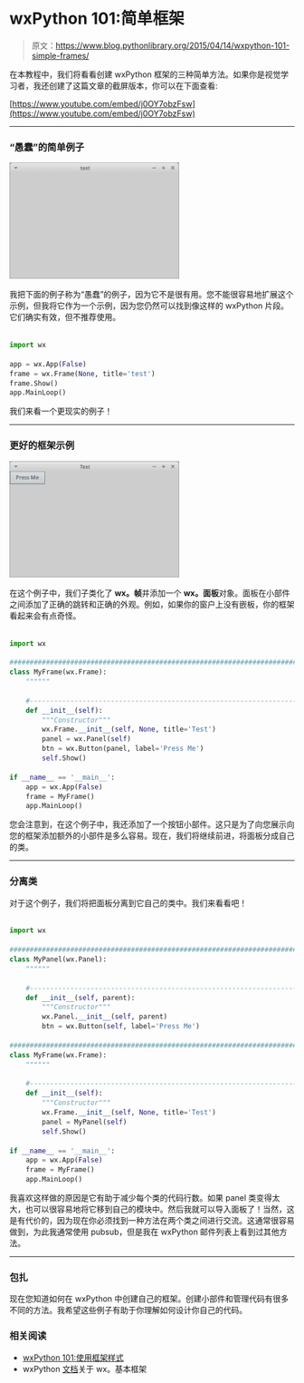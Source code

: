 # wxPython 101:简单框架

> 原文：<https://www.blog.pythonlibrary.org/2015/04/14/wxpython-101-simple-frames/>

在本教程中，我们将看看创建 wxPython 框架的三种简单方法。如果你是视觉学习者，我还创建了这篇文章的截屏版本，你可以在下面查看:

[https://www.youtube.com/embed/j0OY7obzFsw](https://www.youtube.com/embed/j0OY7obzFsw)

* * *

### “愚蠢”的简单例子

[![wx_frame_test](img/5d1e98ab86f612a77d5adced737695e3.png)](https://www.blog.pythonlibrary.org/wp-content/uploads/2015/04/wx_frame_test.png)

我把下面的例子称为“愚蠢”的例子，因为它不是很有用。您不能很容易地扩展这个示例，但我将它作为一个示例，因为您仍然可以找到像这样的 wxPython 片段。它们确实有效，但不推荐使用。

```py

import wx

app = wx.App(False)
frame = wx.Frame(None, title='test')
frame.Show()
app.MainLoop()

```

我们来看一个更现实的例子！

* * *

### 更好的框架示例

[![wx_frame_test2](img/474a0a59636038964c42457d633a9a3f.png)](https://www.blog.pythonlibrary.org/wp-content/uploads/2015/04/wx_frame_test2.png)

在这个例子中，我们子类化了 **wx。帧**并添加一个 **wx。面板**对象。面板在小部件之间添加了正确的跳转和正确的外观。例如，如果你的窗户上没有嵌板，你的框架看起来会有点奇怪。

```py

import wx

########################################################################
class MyFrame(wx.Frame):
    """"""

    #----------------------------------------------------------------------
    def __init__(self):
        """Constructor"""
        wx.Frame.__init__(self, None, title='Test')
        panel = wx.Panel(self)
        btn = wx.Button(panel, label='Press Me')
        self.Show()

if __name__ == '__main__':
    app = wx.App(False)
    frame = MyFrame()
    app.MainLoop()

```

您会注意到，在这个例子中，我还添加了一个按钮小部件。这只是为了向您展示向您的框架添加额外的小部件是多么容易。现在，我们将继续前进，将面板分成自己的类。

* * *

### 分离类

对于这个例子，我们将把面板分离到它自己的类中。我们来看看吧！

```py

import wx

########################################################################
class MyPanel(wx.Panel):
    """"""

    #----------------------------------------------------------------------
    def __init__(self, parent):
        """Constructor"""
        wx.Panel.__init__(self, parent)
        btn = wx.Button(self, label='Press Me')

########################################################################
class MyFrame(wx.Frame):
    """"""

    #----------------------------------------------------------------------
    def __init__(self):
        """Constructor"""
        wx.Frame.__init__(self, None, title='Test')
        panel = MyPanel(self)
        self.Show()

if __name__ == '__main__':
    app = wx.App(False)
    frame = MyFrame()
    app.MainLoop()

```

我喜欢这样做的原因是它有助于减少每个类的代码行数。如果 panel 类变得太大，也可以很容易地将它移到自己的模块中。然后我就可以导入面板了！当然，这是有代价的，因为现在你必须找到一种方法在两个类之间进行交流。这通常很容易做到，为此我通常使用 pubsub，但是我在 wxPython 邮件列表上看到过其他方法。

* * *

### 包扎

现在您知道如何在 wxPython 中创建自己的框架。创建小部件和管理代码有很多不同的方法。我希望这些例子有助于你理解如何设计你自己的代码。

### 相关阅读

*   [wxPython 101:使用框架样式](https://www.blog.pythonlibrary.org/2013/11/06/wxpython-101-using-frame-styles/)
*   wxPython [文档](http://wxpython.org/Phoenix/docs/html/Frame.html#frame)关于 wx。基本框架
